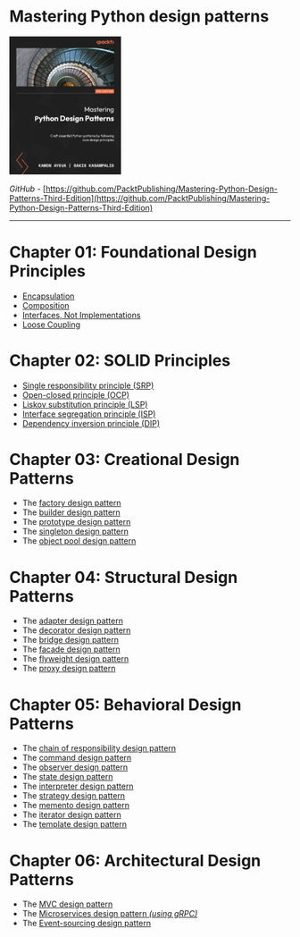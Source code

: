 # Mastering Python design patterns

<img src="./assets/images/book-case.png" alt="description" width="200" height="auto">

_GitHub_ - [https://github.com/PacktPublishing/Mastering-Python-Design-Patterns-Third-Edition](https://github.com/PacktPublishing/Mastering-Python-Design-Patterns-Third-Edition)

<hr>

# Chapter 01: Foundational Design Principles

- [Encapsulation](./chap01/base.ipynb)
- [Composition](./chap01/base.ipynb)
- [Interfaces, Not Implementations](./chap01/base.ipynb)
- [Loose Coupling](./chap01/base.ipynb)

# Chapter 02: SOLID Principles

- [Single responsibility principle (SRP)](./chap02/base.ipynb)
- [Open-closed principle (OCP)](./chap02/base.ipynb)
- [Liskov substitution principle (LSP)](./chap02/base.ipynb)
- [Interface segregation principle (ISP)](./chap02/base.ipynb)
- [Dependency inversion principle (DIP)](./chap02/base.ipynb)

# Chapter 03: Creational Design Patterns

- The [factory design pattern](./chap03/factory.ipynb)
- The [builder design pattern](./chap03/builder.ipynb)
- The [prototype design pattern](./chap03/prototype.ipynb)
- The [singleton design pattern](./chap03/singleton.ipynb)
- The [object pool design pattern](./chap03/object-pool.ipynb)

# Chapter 04: Structural Design Patterns

- The [adapter design pattern](./chap04/adapter.ipynb)
- The [decorator design pattern](./chap04/decorator.ipynb)
- The [bridge design pattern](./chap04/bridge.ipynb)
- The [facade design pattern](./chap04/facade.ipynb)
- The [flyweight design pattern](./chap04/flyweight.ipynb)
- The [proxy design pattern](./chap04/proxy.ipynb)

# Chapter 05: Behavioral Design Patterns

- The [chain of responsibility design pattern](./chap05/chain.ipynb)
- The [command design pattern](./chap05/commands.ipynb)
- The [observer design pattern](./chap05/observer.ipynb)
- The [state design pattern](./chap05/state.ipynb)
- The [interpreter design pattern](./chap05/interpreter.ipynb)
- The [strategy design pattern](./chap05/strategy.ipynb)
- The [memento design pattern](./chap05/memento.ipynb)
- The [iterator design pattern](./chap05/iterator.ipynb)
- The [template design pattern](./chap05/template.ipynb)

# Chapter 06: Architectural Design Patterns

- The [MVC design pattern](./chap06/mvc.ipynb)
- The [Microservices design pattern _(using gRPC)_](./chap06/microservices.ipynb)
- The [Event-sourcing design pattern](./chap06/event_sourcing.ipynb)
